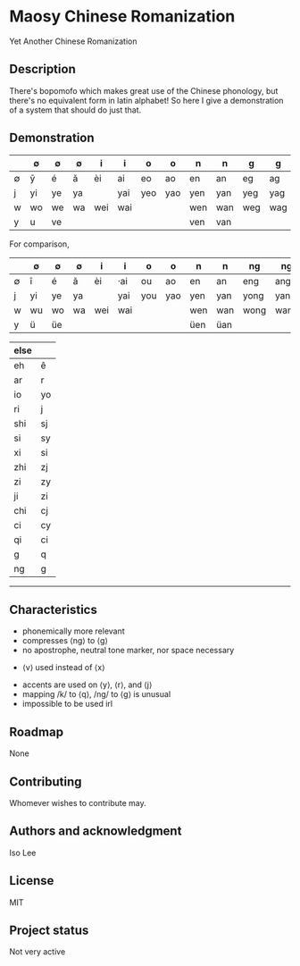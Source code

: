 # Maosy Chinese Romanization

Yet Another Chinese Romanization

## Description

There's bopomofo which makes great use of the Chinese phonology, but there's no equivalent form in latin alphabet! So here I give a demonstration of a system that should do just that.

## Demonstration

|  | ∅ | ∅ | ∅ | i | i | o | o | n | n | g | g |
| - | - | - | - | - | - | - | - | - | - | - | - |
| ∅ | ȳ | é | ǎ | èi | ai | eo | ao | en | an | eg | ag |
| j | yi | ye | ya | | yai | yeo | yao | yen | yan | yeg | yag |
| w | wo | we | wa | wei | wai | | | wen | wan | weg | wag |
| y | u | ve | | | | | | ven | van |  | |

For comparison,

|  | ∅ | ∅ | ∅ | i | i | o | o | n | n | ng | ng |
| - | - | - | - | - | - | - | - | - | - | - | - |
| ∅ | ī | é | ǎ | èi | ·ai | ou | ao | en | an | eng | ang |
| j | yi | ye | ya | | yai | you | yao | yen | yan | yong | yang |
| w | wu | wo | wa | wei | wai | | | wen | wan | wong | wang |
| y | ü | üe | | | | | | üen | üan |  | |

| else | |
| - | - |
| eh | ê |
| ar | r |
| io | yo |
| ri | j |
| shi | sj |
| si | sy |
| xi | si |
| zhi | zj |
| zi | zy |
| ji | zi |
| chi | cj |
| ci | cy |
| qi | ci |
| g | q |
| ng | g |


***

## Characteristics
+ phonemically more relevant
+ compresses ⟨ng⟩ to ⟨g⟩
+ no apostrophe, neutral tone marker, nor space necessary
* ⟨v⟩ used instead of ⟨x⟩
- accents are used on ⟨y⟩, ⟨r⟩, and ⟨j⟩
- mapping /k/ to ⟨q⟩, /ng/ to ⟨g⟩ is unusual
- impossible to be used irl

## Roadmap
None

## Contributing
Whomever wishes to contribute may.

## Authors and acknowledgment
Iso Lee

## License
MIT

## Project status
Not very active
